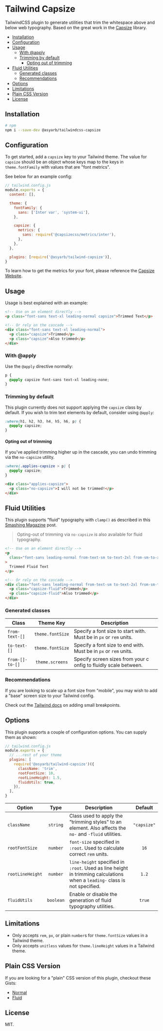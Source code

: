 # Tailwind Capsize <!-- omit in toc -->

TailwindCSS plugin to generate utilities that trim the whitespace above and
below web typography. Based on the great work in the
[Capsize](https://github.com/seek-oss/capsize) library.

- [Installation](#installation)
- [Configuration](#configuration)
- [Usage](#usage)
  - [With @apply](#with-apply)
  - [Trimming by default](#trimming-by-default)
    - [Opting out of trimming](#opting-out-of-trimming)
- [Fluid Utilities](#fluid-utilities)
  - [Generated classes](#generated-classes)
  - [Recommendations](#recommendations)
- [Options](#options)
- [Limitations](#limitations)
- [Plain CSS Version](#plain-css-version)
- [License](#license)

## Installation

```bash
# npm
npm i --save-dev @asyarb/tailwindcss-capsize
```

## Configuration

To get started, add a `capsize` key to your Tailwind theme. The value for
`capsize` should be an object whose keys map to the keys in `theme.fontFamily`
with values that are "font metrics".

See below for an example config:

```js
// tailwind.config.js
module.exports = {
  content: [],

  theme: {
    fontFamily: {
      sans: ['Inter var', 'system-ui'],
    },

    capsize: {
      metrics: {
        sans: require('@capsizecss/metrics/inter'),
      },
    },
  },

  plugins: [require('@asyarb/tailwind-capsize')],
}
```

To learn how to get the metrics for your font, please reference the
[Capsize Website](https://seek-oss.github.io/capsize/).

## Usage

Usage is best explained with an example:

```html
<!-- Use on an element directly -->
<p class="font-sans text-xl leading-normal capsize">Trimmed Text</p>

<!-- Or rely on the cascade -->
<div class="font-sans text-xl leading-normal">
  <p class="capsize">Trimmed</p>
  <p class="capsize">Also trimmed</p>
</div>
```

### With @apply

Use the `@apply` directive normally:

```css
p {
  @apply capsize font-sans text-xl leading-none;
}
```

### Trimming by default

This plugin currently does not support applying the `capsize` class by default.
If you wish to trim text elements by default, consider using `@apply`:

```css
:where(h1, h2, h3, h4, h5, h6, p) {
  @apply capsize;
}
```

#### Opting out of trimming

If you've applied trimming higher up in the cascade, you can undo trimming via
the `no-capsize` utility.

```css
:where(.applies-capsize > p) {
  @apply capsize;
}
```

```html
<div class="applies-capsize">
  <p class="no-capsize">I will not be trimmed!</p>
</div>
```

## Fluid Utilities

This plugin supports "fluid" typography with `clamp()` as described in this
[Smashing Magazine](https://www.smashingmagazine.com/2022/01/modern-fluid-typography-css-clamp/)
post.

> Opting-out of trimming via `no-capsize` is also available for fluid
> typography.

```html
<!-- Use on an element directly -->
<p
  class="font-sans leading-normal from-text-sm to-text-2xl from-sm-to-xl capsize-fluid"
>
  Trimmed Fluid Text
</p>

<!-- Or rely on the cascade -->
<div class="font-sans leading-normal from-text-sm to-text-2xl from-sm-to-xl">
  <p class="capsize-fluid">Trimmed</p>
  <p class="capsize-fluid">Also trimmed</p>
</div>
```

### Generated classes

| **Class**       |  **Theme Key**   | **Description**                                                    |
| --------------- | :--------------: | ------------------------------------------------------------------ |
| `from-text-[]`  | `theme.fontSize` | Specify a font size to start with. Must be in `px` or `rem` units. |
| `to-text-[]`    | `theme.fontSize` | Specify a font size to end with. Must be in `px` or `rem` units.   |
| `from-[]-to-[]` | `theme.screens`  | Specify screen sizes from your c onfig to fluidly scale between.   |

### Recommendations

If you are looking to scale up a font size from "mobile", you may wish to add a
"base" screen size to your Tailwind config.

Check out the
[Tailwind docs](https://tailwindcss.com/docs/screens#adding-smaller-breakpoints)
on adding small breakpoints.

## Options

This plugin supports a couple of configuration options. You can supply them as
shown:

```js
// tailwind.config.js
module.exports = {
  // ...rest of your theme
  plugins: [
    require('@asyarb/tailwind-capsize')({
      className: 'trim',
      rootFontSize: 10,
      rootLineHeight: 1.5,
      fluidUtils: true,
    }),
  ],
}
```

| **Option**       | **Type**  | **Description**                                                                                                            | **Default** |
| ---------------- | :-------: | -------------------------------------------------------------------------------------------------------------------------- | :---------: |
| `className`      | `string`  | Class used to apply the "trimming styles" to an element. Also affects the `no-` and `-fluid` utilities.                    | `"capsize"` |
| `rootFontSize`   | `number`  | `font-size` specified in `:root`. Used to calculate correct `rem` units.                                                   |    `16`     |
| `rootLineHeight` | `number`  | `line-height` specified in `:root`. Used as line height in trimming calculations when a `leading-` class is not specified. |    `1.2`    |
| `fluidUtils`     | `boolean` | Enable or disable the generation of fluid typography utilities.                                                            |   `true`    |

## Limitations

- Only accepts `rem`, `px`, or plain `number`s for `theme.fontSize` values in a
  Tailwind theme.
- Only accepts `unitless` values for `theme.lineHeight` values in a Tailwind
  theme.

## Plain CSS Version

If you are looking for a "plain" CSS version of this plugin, checkout these
Gists:

- [Normal](https://gist.github.com/asyarb/ec0bb47ebe31f4953e3b31eedee6058f)
- [Fluid](https://gist.github.com/asyarb/162bf0a8b5d238de01bd2832094727ad)

## License

MIT.
